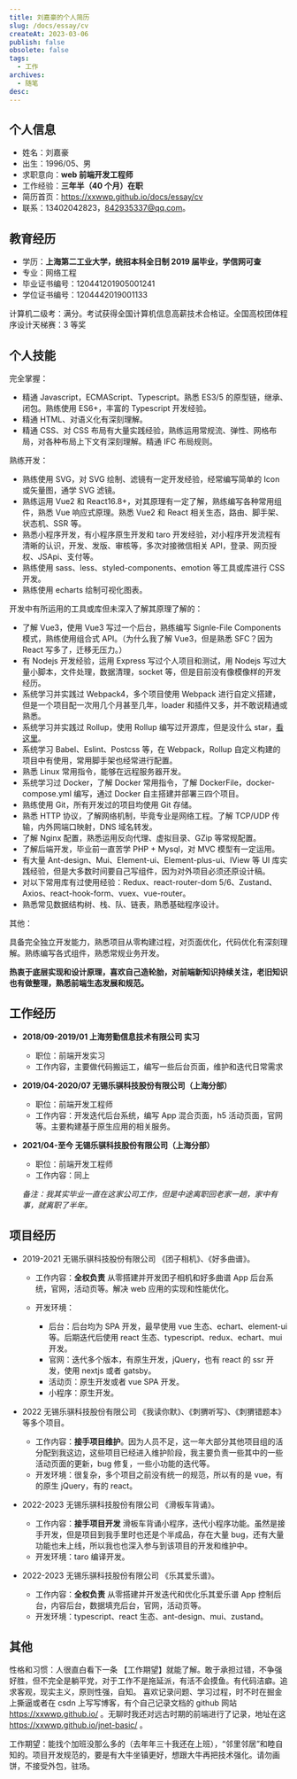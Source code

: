 ```yaml
---
title: 刘嘉豪的个人简历
slug: /docs/essay/cv
createAt: 2023-03-06
publish: false
obsolete: false
tags:
  - 工作
archives:
  - 随笔
desc:
---
```


## 个人信息

- 姓名：刘嘉豪
- 出生：1996/05、男
- 求职意向：**web 前端开发工程师**
- 工作经验：**三年半（40 个月）在职**
- 简历首页：https://xxwwp.github.io/docs/essay/cv
- 联系：13402042823，842935337@qq.com。
<!-- - 联系：842935337@qq.com 或扫微信，抱歉不便提供手机号，骚扰电话太多。

  <img src="https://xxwwp.top/assets/20230306095121.jpg" width="250px" style="margin:0.5em;" alt="微信" /> -->

## 教育经历

- 学历：**上海第二工业大学，统招本科全日制 2019 届毕业，学信网可查**
- 专业：网络工程
- 毕业证书编号：120441201905001241
- 学位证书编号：1204442019001133

计算机二级考：满分。考试获得全国计算机信息高薪技术合格证。全国高校团体程序设计天梯赛：3 等奖

## 个人技能

完全掌握：

- 精通 Javascript，ECMAScript、Typescript。熟悉 ES3/5 的原型链，继承、闭包。熟练使用 ES6+，丰富的 Typescript 开发经验。
- 精通 HTML、对语义化有深刻理解。
- 精通 CSS、对 CSS 布局有大量实践经验，熟练运用常规流、弹性、网格布局，对各种布局上下文有深刻理解。精通 IFC 布局规则。

熟练开发：

- 熟练使用 SVG，对 SVG 绘制、滤镜有一定开发经验，经常编写简单的 Icon 或矢量图，通学 SVG 滤镜。
- 熟练运用 Vue2 和 React16.8+，对其原理有一定了解，熟练编写各种常用组件，熟悉 Vue 响应式原理。熟悉 Vue2 和 React 相关生态，路由、脚手架、状态机、SSR 等。
- 熟悉小程序开发，有小程序原生开发和 taro 开发经验，对小程序开发流程有清晰的认识，开发、发版、审核等，多次对接微信相关 API，登录、网页授权、JSApi、支付等。
- 熟练使用 sass、less、styled-components、emotion 等工具或库进行 CSS 开发。
- 熟练使用 echarts 绘制可视化图表。

开发中有所运用的工具或库但未深入了解其原理了解的：

- 了解 Vue3，使用 Vue3 写过一个后台，熟练编写 Signle-File Components 模式，熟练使用组合式 API。（为什么我了解 Vue3，但是熟悉 SFC？因为 React 写多了，迁移无压力。）
- 有 Nodejs 开发经验，运用 Express 写过个人项目和测试，用 Nodejs 写过大量小脚本，文件处理，数据清理，socket 等，但是目前没有像模像样的开发经历。
- 系统学习并实践过 Webpack4，多个项目使用 Webpack 进行自定义搭建，但是一个项目配一次用几个月甚至几年，loader 和插件又多，并不敢说精通或熟悉。
- 系统学习并实践过 Rollup，使用 Rollup 编写过开源库，但是没什么 star，[看这里](https://www.npmjs.com/package/storage-timing)。
- 系统学习 Babel、Eslint、Postcss 等，在 Webpack，Rollup 自定义构建的项目中有使用，常用脚手架也经常进行配置。
- 熟悉 Linux 常用指令，能够在远程服务器开发。
- 系统学习过 Docker，了解 Docker 常用指令，了解 DockerFile，docker-compose.yml 编写，通过 Docker 自主搭建并部署三四个项目。
- 熟练使用 Git，所有开发过的项目均使用 Git 存储。
- 熟悉 HTTP 协议，了解网络机制，毕竟专业是网络工程。了解 TCP/UDP 传输，内外网端口映射，DNS 域名转发。
- 了解 Nginx 配置，熟悉运用反向代理、虚拟目录、GZip 等常规配置。
- 了解后端开发，毕业前一直苦学 PHP + Mysql，对 MVC 模型有一定运用。
- 有大量 Ant-design、Mui、Element-ui、Element-plus-ui、IView 等 UI 库实践经验，但是大多数时间要自己写组件，因为对外项目必须还原设计稿。
- 对以下常用库有过使用经验：Redux、react-router-dom 5/6、Zustand、Axios、react-hook-form、vuex、vue-router。
- 熟悉常见数据结构树、栈、队、链表，熟悉基础程序设计。

其他：

具备完全独立开发能力，熟悉项目从零构建过程，对页面优化，代码优化有深刻理解。熟练编写各式组件，熟悉常规业务开发。

**热衷于底层实现和设计原理，喜欢自己造轮胎，对前端新知识持续关注，老旧知识也有做整理，熟悉前端生态发展和规范。**

## 工作经历

- **2018/09-2019/01 上海劳勤信息技术有限公司 实习**

  - 职位：前端开发实习
  - 工作内容，主要做代码搬运工，编写一些后台页面，维护和迭代日常需求

- **2019/04-2020/07 无锡乐骐科技股份有限公司（上海分部）**

  - 职位：前端开发工程师
  - 工作内容：开发迭代后台系统，编写 App 混合页面，h5 活动页面，官网等。主要构建基于原生应用的相关服务。

- **2021/04-至今 无锡乐骐科技股份有限公司（上海分部）**

  - 职位：前端开发工程师
  - 工作内容：同上

  _备注：我其实毕业一直在这家公司工作，但是中途离职回老家一趟，家中有事，就离职了半年。_

## 项目经历

- 2019-2021 无锡乐骐科技股份有限公司 《团子相机》、《好多曲谱》。

  - 工作内容：**全权负责** 从零搭建并开发团子相机和好多曲谱 App 后台系统，官网，活动页等。解决 web 应用的实现和性能优化。
  - 开发环境：

    - 后台：后台均为 SPA 开发，最早使用 vue 生态、echart、element-ui 等。后期迭代后使用 react 生态、typescript、redux、echart、mui 开发。
    - 官网：迭代多个版本，有原生开发，jQuery，也有 react 的 ssr 开发，使用 nextjs 或者 gatsby。
    - 活动页：原生开发或者 vue SPA 开发。
    - 小程序：原生开发。

- 2022 无锡乐骐科技股份有限公司 《我读你默》、《刺猬听写》、《刺猬错题本》 等多个项目。

  - 工作内容：**接手项目维护**。因为人员不足，这一年大部分其他项目组的活分配到我这边，这些项目已经进入维护阶段，我主要负责一些其中的一些活动页面的更新，bug 修复，一些小功能的迭代等。
  - 开发环境：很复杂，多个项目之前没有统一的规范，所以有的是 vue，有的原生 jQuery，有的 react。

- 2022-2023 无锡乐骐科技股份有限公司 《滑板车背诵》。

  - 工作内容：**接手项目开发** 滑板车背诵小程序，迭代小程序功能。虽然是接手开发，但是项目到我手里时也还是个半成品，存在大量 bug，还有大量功能也未上线，所以我也也深入参与到该项目的开发和维护中。
  - 开发环境：taro 编译开发。

- 2022-2023 无锡乐骐科技股份有限公司 《乐其爱乐谱》。

  - 工作内容：**全权负责** 从零搭建并开发迭代和优化乐其爱乐谱 App 控制后台，内容后台，数据填充后台，官网，活动页等。
  - 开发环境：typescript、react 生态、ant-design、mui、zustand。

## 其他

性格和习惯：人很直白看下一条 【工作期望】就能了解。敢于承担过错，不争强好胜，但不完全是躺平党，对于工作不是拖延派，有活不会摸鱼。有代码洁癖。追求客观，现实主义，原则性强，自知。
喜欢记录问题、学习过程，时不时在掘金上撕逼或者在 csdn 上写写博客，有个自己记录文档的 github 网站 https://xxwwp.github.io/ 。无聊时我还对远古时期的前端进行了记录，地址在这 https://xxwwp.github.io/jnet-basic/ 。

工作期望：能找个加班没那么多的（去年年三十我还在上班），“邻里邻居”和睦自知的。项目开发规范的，要是有大牛坐镇更好，想跟大牛再把技术强化。请勿画饼，不接受外包，驻场。
